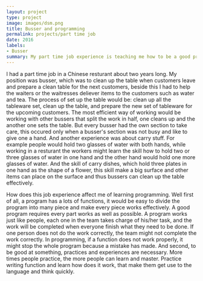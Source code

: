 ```yaml
---
layout: project
type: project
image: images/dsm.png
title: Busser and programming
permalink: projects/part time job
date: 2016
labels:
- Busser
summary: My part time job experience is teaching me how to be a good programmer.
---
```


I had a part time job in a Chinese resturant about two years long. My position was busser, which was to clean up the table when customers leave and prepare a clean table for the next customers, beside this I had to help the waiters or the waitresses deliever items to the customers such as water and tea. The process of set up the table would be: clean up all the tableware set, clean up the table, and prepare the new set of tableware for the upcoming customers. The most efficient way of working would be working with other bussers that split the work in half, one cleans up and the another one sets the table. But every busser had the own section to take care, this occured only when a busser's section was not busy and like to give one a hand. And another experience was about carry stuff. For example people would hold two glasses of water with both hands, while working in a resturant the workers might learn the skill how to hold two or three glasses of water in one hand and the other hand would hold one more glasses of water. And the skill of carry dishes, which hold three plates in one hand as the shape of a flower, this skill make a big surface and other items can place on the surface and thus bussers can clean up the table effectively.  











How does this job experience affect me of learning programming. Well first of all, a program has a lots of functions, it would be easy to divide the program into many piece and make every piece works effectively. A good program requires every part works as well as possible. A program works just like people, each one in the team takes charge of his/her task, and the work will be completed when everyone finish what they need to be done. If one person does not do the work correctly, the team might not complete the work correctly. In programming, if a function does not work properly, it might stop the whole program because a mistake has made. And second, to be good at something, practices and experiences are necessary. More times people practice, the more people can learn and master. Practice writing function and learn how does it work, that make them get use to the language and think quickly. 



















